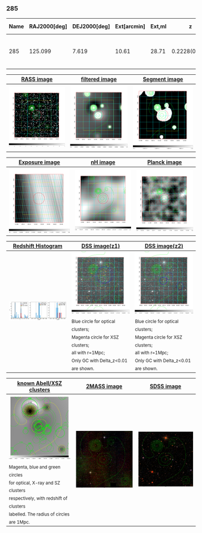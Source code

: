 <div STYLE="page-break-after: always;"></div>

### 285

|Name|RAJ2000[deg]|DEJ2000[deg] |Ext[arcmin]| Ext,ml | z | z_src| C|GC(XSZ,Delta_z<0.01)| GC(OPT,Delta_z<0.01)|GC| R_sig[arcmin] | R500[arcmin] | R500[Mpc]| CRsig[c/s] | CR500[c/s] |L500[1E44 erg/s]|F500[1E-12 erg/s/cm^2]| M500[1E14 Msun]|Tx[keV]|Cnt_sig|Beta|Rc[arcmin]|Comment|Alias|
|---|---|---|---|---|---|------|---|--------|---------|----------|---|---|---|---|---|---|---|---|---|---|---|---|---|---|
|285| 125.099| 7.619| 10.61| 28.71| 0.2228(0.005)| z2, z_opt| S| -| RM, W| A, C, F20, N, W| 9.775| 4.607| 0.991| 0.086(0.043)| 0.079(0.040)| 2.338(1.042)| 1.597(0.712)| 3.46(0.74)| 4.95(0.68)| 42.4| 0.753(-0.167+0.168)| 5.581(-1.799+1.754)| -| t459|

|[RASS image](../image/285/285_img.pdf)|[filtered image](../image/285/285_fil.pdf)|[Segment image](../image/285/285_seg.pdf)|
|-------------------|--------------------|-------------------|
| <img src="../image/285/285_img.png" width="300">  | <img src="../image/285/285_fil.png" width="300">   | <img src="../image/285/285_seg.png" width="300">  |

|[Exposure image](../image/285/285_mex.pdf)| [nH image](../image/285/285_nh.pdf)| [Planck image](../image/285/285_p.pdf)|
|-------------------|--------------------|-------------------|
|<img src="../image/285/285_mex.png" width="300">   | <img src="../image/285/285_nh.png" width="300">    | <img src="../image/285/285_p.png" width="300"> |

|[Redshift Histogram](../image/285/285_zg.pdf) | [DSS image(z1)](../image/285/285_dss_z1.pdf)      |  [DSS image(z2)](../image/285/285_dss_z2.pdf)    |
|-------------------|--------------------|-------------------|
|<img src="../image/285/285_zg.png" width="300"> |<img src="../image/285/285_dss_z1.png" width="300"> <sub><br>Blue circle for optical clusters; <br>Magenta circle for XSZ clusters; <br>all with r=1Mpc; <br>Only GC with Delta_z<0.01 are shown. </sub>| <img src="../image/285/285_dss_z2.png" width="300"><sub><br>Blue circle for optical clusters; <br>Magenta circle for XSZ clusters; <br>all with r=1Mpc; <br>Only GC with Delta_z<0.01 are shown. </sub> |

|[known Abell/XSZ clusters](../image/285/285_gc.pdf) | [2MASS image](../image/285/285_2mass.pdf)      |[SDSS image](../image/285/285_sdss.pdf)   |
|-------------------|-------------------|-------------------|
|<img src=../image/285/285_gc.png width="300"> <br><sub>Magenta, blue and green circles <br>for optical, X-ray and SZ clusters <br>respectively, with redshift of clusters <br>labelled. The radius of circles <br>are 1Mpc.</sub>|<img src="../image/285/285_2mass.png" width="300">  | <img src="../image/285/285_sdss.png" width="300">  |




